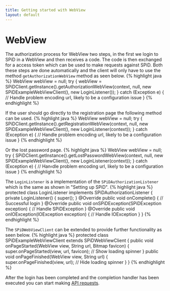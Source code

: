```yaml
---
title: Getting started with WebView
layout: default
---
```

WebView
=========
The authorization process for WebView two steps, in the first we login to SPiD in a WebView and then receives a code. The code is then exchanged for a access token which can be used to make requests against SPiD.
Both these steps are done automatically and the client will only have to use the method `getAuthorizationWebView` method as seen below.
{% highlight java %}
WebView webView = null;
try {
    webView = SPiDClient.getInstance().getAuthorizationWebView(context, null, new SPiDExampleWebViewClient(), new LoginListener());
} catch (Exception e) {
    // Handle problem encoding url, likely to be a configuration issue
}
{% endhighlight %}

If the user should go directly to the registration page the following method can be used.
{% highlight java %}
WebView webView = null;
try {
    SPiDClient.getInstance().getRegistrationWebView(context,
                                                    null,
                                                    new SPiDExampleWebViewClient(),
                                                    new LoginListener(context));
} catch (Exception e) {
    // Handle problem encoding url, likely to be a configuration issue
}
{% endhighlight %}

Or the lost password page.
{% highlight java %}
WebView webView = null;
try {
    SPiDClient.getInstance().getLostPasswordWebView(context,
                                                    null,
                                                    new SPiDExampleWebViewClient(),
                                                    new LoginListener(context));
} catch (Exception e) {
    // Han‹dle problem encoding url, likely to be a configuration issue
}
{% endhighlight %}

The `LoginListener` is a implementation of the `SPiDAuthorizationListener` which is the same as shown in "Setting up SPiD".
{% highlight java %}
protected class LoginListener implements SPiDAuthorizationListener {
    private LoginListener() {
        super();
    }
    @Override
    public void onComplete() {
        // Successful login
    }
    @Override
    public void onSPiDException(SPiDException exception) {
        // Handle SPiDException
    }
    @Override
    public void onIOException(IOException exception) {
        // Handle IOException
    }
}
{% endhighlight %}

The `SPiDWebViewClient` can be extended to provide further functionality as seen below.
{% highlight java %}
protected class SPiDExampleWebViewClient extends SPiDWebViewClient {
    public void onPageStarted(WebView view, String url, Bitmap favicon) {
        super.onPageStarted(view, url, favicon);
        // Show loading spinner
    }
    public void onPageFinished(WebView view, String url) {
        super.onPageFinished(view, url);
        // Hide loading spinner
    }
}
{% endhighlight %}

After the login has been completed and the completion handler has been executed you can start making [API requests](using-spid-requests.html "API requests").